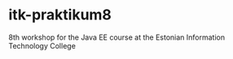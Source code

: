 itk-praktikum8
==============

8th workshop for the Java EE course at the Estonian Information Technology College
